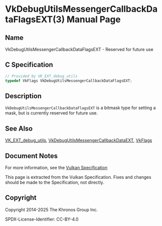 # VkDebugUtilsMessengerCallbackDataFlagsEXT(3) Manual Page

## Name

VkDebugUtilsMessengerCallbackDataFlagsEXT - Reserved for future use



## [](#_c_specification)C Specification

```c++
// Provided by VK_EXT_debug_utils
typedef VkFlags VkDebugUtilsMessengerCallbackDataFlagsEXT;
```

## [](#_description)Description

`VkDebugUtilsMessengerCallbackDataFlagsEXT` is a bitmask type for setting a mask, but is currently reserved for future use.

## [](#_see_also)See Also

[VK\_EXT\_debug\_utils](https://registry.khronos.org/vulkan/specs/latest/man/html/VK_EXT_debug_utils.html), [VkDebugUtilsMessengerCallbackDataEXT](https://registry.khronos.org/vulkan/specs/latest/man/html/VkDebugUtilsMessengerCallbackDataEXT.html), [VkFlags](https://registry.khronos.org/vulkan/specs/latest/man/html/VkFlags.html)

## [](#_document_notes)Document Notes

For more information, see the [Vulkan Specification](https://registry.khronos.org/vulkan/specs/latest/html/vkspec.html#VkDebugUtilsMessengerCallbackDataFlagsEXT)

This page is extracted from the Vulkan Specification. Fixes and changes should be made to the Specification, not directly.

## [](#_copyright)Copyright

Copyright 2014-2025 The Khronos Group Inc.

SPDX-License-Identifier: CC-BY-4.0